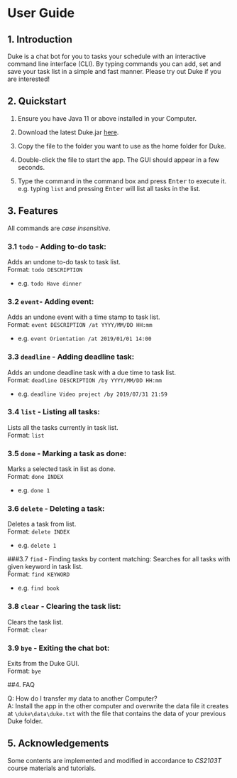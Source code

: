 # User Guide

## 1. Introduction
Duke is a chat bot for you to tasks your schedule with an 
interactive command line interface (CLI). By typing commands you can 
add, set and save your task list in a simple and fast manner. Please 
try out Duke if you are interested!

## 2. Quickstart
1. Ensure you have Java 11 or above installed in your Computer.
   
2. Download the latest Duke.jar [here](https://github.com/brebeek/duke).
   
3. Copy the file to the folder you want to use as the home folder for Duke.
   
4. Double-click the file to start the app. The GUI should appear in a few seconds.

5. Type the command in the command box and press <kbd>Enter</kbd> to execute it.\
   e.g. typing `list` and pressing <kbd>Enter</kbd> will list all tasks in the list.

## 3. Features 
All commands are *case insensitive*.
### 3.1 `todo` - Adding to-do task: 
Adds an undone to-do task to task list.\
Format: `todo DESCRIPTION` 
* e.g. `todo Have dinner`

### 3.2 `event`- Adding event: 
Adds an undone event with a time stamp to task list.\
Format: `event DESCRIPTION /at YYYY/MM/DD HH:mm` 
* e.g. `event Orientation /at 2019/01/01 14:00`

### 3.3 `deadline` - Adding deadline task: 
Adds an undone deadline task with a due time to task list.\
Format: `deadline DESCRIPTION /by YYYY/MM/DD HH:mm` 
* e.g. `deadline Video project /by 2019/07/31 21:59`

### 3.4 `list` - Listing all tasks: 
Lists all the tasks currently in task list.\
Format: `list` 

### 3.5 `done` - Marking a task as done: 
Marks a selected task in list as done.\
Format: `done INDEX` 
* e.g. `done 1`

### 3.6 `delete` - Deleting a task: 
Deletes a task from list.\
Format: `delete INDEX` 
* e.g. `delete 1`

###3.7 `find` - Finding tasks by content matching: 
Searches for all tasks with given keyword in task list.\
Format: `find KEYWORD` 
* e.g. `find book`

### 3.8 `clear` - Clearing the task list: 
Clears the task list.\
Format: `clear` 

### 3.9 `bye` - Exiting the chat bot:
Exits from the Duke GUI.\
Format: `bye`

##4. FAQ

Q: How do I transfer my data to another Computer?\
A: Install the app in the other computer and overwrite the data 
file it creates at `\duke\data\duke.txt` 
with the file that contains the data of your previous 
Duke folder.

## 5. Acknowledgements
Some contents are implemented and modified in accordance to *CS2103T* 
course materials and tutorials.

